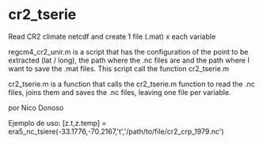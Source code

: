 # cr2_tserie
Read CR2 climate netcdf and create 1 file (.mat) x each variable  

regcm4_cr2_unir.m is a script that has the configuration of the point to be extracted (lat / long), the path where the .nc files are and the path where I want to save the .mat files. This script call the function cr2_tserie.m

cr2_tserie.m is a function that calls the cr2_tserie.m function to read the .nc files, joins them and saves the .nc files, leaving one file per variable.

por Nico Donoso

   Ejemplo de uso:
 [z.t,z.temp] = era5_nc_tsiere(-33.1776,-70.2167,'t','/path/to/file/cr2_crp_1979.nc')

